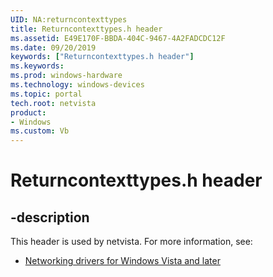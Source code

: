 ```yaml
---
UID: NA:returncontexttypes
title: Returncontexttypes.h header
ms.assetid: E49E170F-BBDA-404C-9467-4A2FADCDC12F
ms.date: 09/20/2019
keywords: ["Returncontexttypes.h header"]
ms.keywords: 
ms.prod: windows-hardware
ms.technology: windows-devices
ms.topic: portal
tech.root: netvista
product: 
- Windows
ms.custom: Vb
---
```


# Returncontexttypes.h header


## -description


This header is used by netvista. For more information, see:

- [Networking drivers for Windows Vista and later](../_netvista/index.md)
